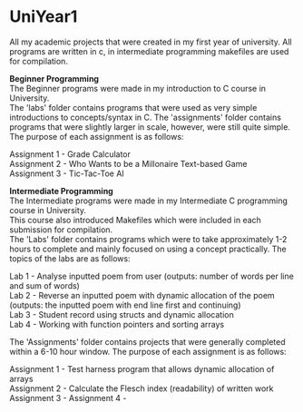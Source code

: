 # UniYear1
All my academic projects that were created in my first year of university.
All programs are written in c, in intermediate programming makefiles are used for compilation.  
  
**Beginner Programming**  
The Beginner programs were made in my introduction to C course in University.  
The 'labs' folder contains programs that were used as very simple introductions to concepts/syntax in C.
The 'assignments' folder contains programs that were slightly larger in scale, however, were still quite simple. The purpose of each assignment is as follows:   
  
Assignment 1 - Grade Calculator  
Assignment 2 - Who Wants to be a Millonaire Text-based Game  
Assignment 3 - Tic-Tac-Toe AI  
  
**Intermediate Programming**  
The Intermediate programs were made in my Intermediate C programming course in University.  
This course also introduced Makefiles which were included in each submission for compilation.  
The 'Labs' folder contains programs which were to take approximately 1-2 hours to complete and mainly focused on using a concept practically. The topics of the labs are as follows:  
  
Lab 1 - Analyse inputted poem from user (outputs: number of words per line and sum of words)  
Lab 2 - Reverse an inputted poem with dynamic allocation of the poem (outputs: the inputted poem with end line first and continuing)  
Lab 3 - Student record using structs and dynamic allocation  
Lab 4 - Working with function pointers and sorting arrays  
  
The 'Assignments' folder contains projects that were generally completed within a 6-10 hour window. The purpose of each assignment is as follows:  
  
Assignment 1 - Test harness program that allows dynamic allocation of arrays   
Assignment 2 - Calculate the Flesch index (readability) of written work  
Assignment 3 - 
Assignment 4 - 

